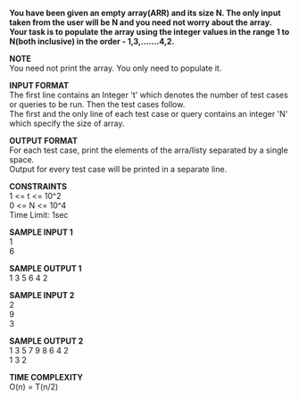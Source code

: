 **You have been given an empty array(ARR) and its size N. The only input taken from the user will be N and you need not worry about the array.\
Your task is to populate the array using the integer values in the range 1 to N(both inclusive) in the order - 1,3,.......4,2.**

**NOTE** \
You need not print the array. You only need to populate it.

**INPUT FORMAT** \
The first line contains an Integer 't' which denotes the number of test cases or queries to be run. Then the test cases follow.\
The first and the only line of each test case or query contains an integer 'N' which specify the size of array.

**OUTPUT FORMAT** \
For each test case, print the elements of the arra/listy separated by a single space.\
Output for every test case will be printed in a separate line.

**CONSTRAINTS** \
1 <= t <= 10^2 \
0 <= N <= 10^4 \
Time Limit: 1sec

**SAMPLE INPUT 1** \
1 \
6

**SAMPLE OUTPUT 1** \
1 3 5 6 4 2

**SAMPLE INPUT 2** \
2 \
9 \
3

**SAMPLE OUTPUT 2** \
1 3 5 7 9 8 6 4 2 \
1 3 2

**TIME COMPLEXITY** \
O(n) = T(n/2)